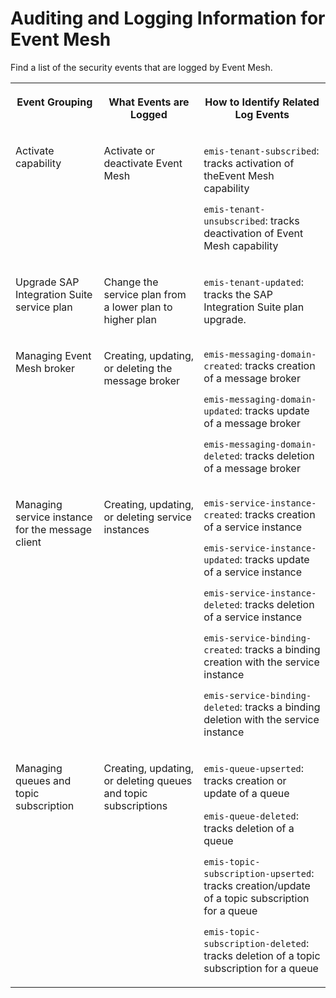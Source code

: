 <!-- loio981d7eb22a90451195f6422c3fe7021f -->

# Auditing and Logging Information for Event Mesh

Find a list of the security events that are logged by Event Mesh.


<table>
<tr>
<th valign="top">

Event Grouping

</th>
<th valign="top">

What Events are Logged

</th>
<th valign="top">

How to Identify Related Log Events

</th>
</tr>
<tr>
<td valign="top">

Activate capability

</td>
<td valign="top">

Activate or deactivate Event Mesh 

</td>
<td valign="top">

`emis-tenant-subscribed`: tracks activation of theEvent Mesh capability

`emis-tenant-unsubscribed`: tracks deactivation of Event Mesh capability

</td>
</tr>
<tr>
<td valign="top">

Upgrade SAP Integration Suite service plan

</td>
<td valign="top">

Change the service plan from a lower plan to higher plan

</td>
<td valign="top">

`emis-tenant-updated`: tracks the SAP Integration Suite plan upgrade.

</td>
</tr>
<tr>
<td valign="top">

Managing Event Mesh broker

</td>
<td valign="top">

Creating, updating, or deleting the message broker

</td>
<td valign="top">

`emis-messaging-domain-created`: tracks creation of a message broker

`emis-messaging-domain-updated`: tracks update of a message broker

`emis-messaging-domain-deleted`: tracks deletion of a message broker

</td>
</tr>
<tr>
<td valign="top">

Managing service instance for the message client

</td>
<td valign="top">

Creating, updating, or deleting service instances

</td>
<td valign="top">

`emis-service-instance-created`: tracks creation of a service instance

`emis-service-instance-updated`: tracks update of a service instance

`emis-service-instance-deleted`: tracks deletion of a service instance

`emis-service-binding-created`: tracks a binding creation with the service instance

`emis-service-binding-deleted`: tracks a binding deletion with the service instance

</td>
</tr>
<tr>
<td valign="top">

Managing queues and topic subscription

</td>
<td valign="top">

Creating, updating, or deleting queues and topic subscriptions

</td>
<td valign="top">

`emis-queue-upserted`: tracks creation or update of a queue

`emis-queue-deleted`: tracks deletion of a queue

`emis-topic-subscription-upserted`: tracks creation/update of a topic subscription for a queue

`emis-topic-subscription-deleted`: tracks deletion of a topic subscription for a queue

</td>
</tr>
</table>

